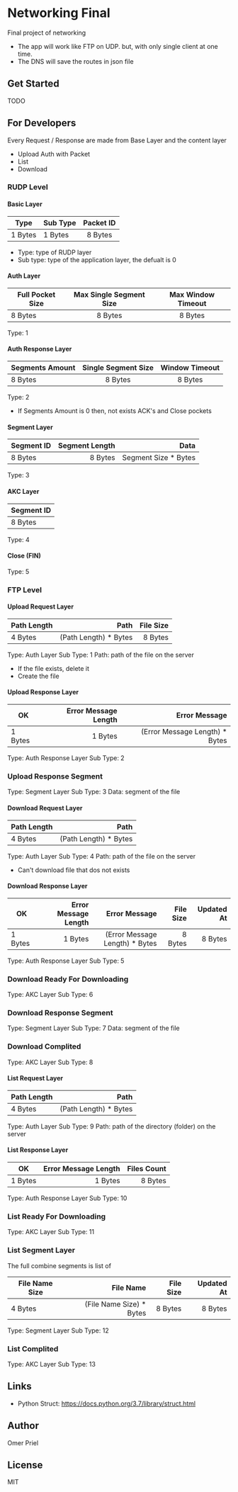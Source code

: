 # Networking Final

Final project of networking

* The app will work like FTP on UDP. but, with only single client at one time.
* The DNS will save the routes in json file

## Get Started

TODO

## For Developers

Every Request / Response are made from Base Layer and the content layer

* Upload
  Auth with Packet
* List
* Download

### RUDP Level

#### Basic Layer

|   Type  |  Sub Type  | Packet ID |
|---------|:-----------|:---------:|
| 1 Bytes | 1 Bytes    | 8 Bytes   |

* Type:     type of RUDP layer
* Sub type: type of the application layer, the defualt is 0

#### Auth Layer

| Full Pocket Size | Max Single Segment Size | Max Window Timeout |
|------------------|:-----------------------:|:------------------:|
| 8 Bytes          | 8 Bytes                 | 8 Bytes            |

Type: 1

#### Auth Response Layer

| Segments Amount | Single Segment Size | Window Timeout |
|-----------------|:-------------------:|:--------------:|
| 8 Bytes         | 8 Bytes             | 8 Bytes        |

Type: 2

* If Segments Amount is 0 then, not exists ACK's and Close pockets

#### Segment Layer

| Segment ID |   Segment Length    |         Data         |
|------------|--------------------:|---------------------:|
| 8 Bytes    | 8 Bytes             | Segment Size * Bytes |

Type: 3

#### AKC Layer

| Segment ID |
|------------|
| 8 Bytes    |

Type: 4

#### Close (FIN)

Type: 5

### FTP Level

#### Upload Request Layer

| Path Length |         Path          | File Size |
|-------------|----------------------:|----------:|
| 4 Bytes     | (Path Length) * Bytes | 8 Bytes   |

Type: Auth Layer
Sub Type: 1
Path: path of the file on the server

* If the file exists, delete it
* Create the file

#### Upload Response Layer

| OK      | Error Message Length |         Error Message          |
|---------|---------------------:|-------------------------------:|
| 1 Bytes | 1 Bytes              | (Error Message Length) * Bytes |

Type: Auth Response Layer
Sub Type: 2

### Upload Response Segment

Type: Segment Layer
Sub Type: 3
Data: segment of the file

#### Download Request Layer

| Path Length |         Path          |
|-------------|----------------------:|
| 4 Bytes     | (Path Length) * Bytes |

Type: Auth Layer
Sub Type: 4
Path: path of the file on the server

* Can't download file that dos not exists

#### Download Response Layer

| OK      | Error Message Length |         Error Message          | File Size | Updated At |
|---------|---------------------:|-------------------------------:|----------:|-----------:|
| 1 Bytes | 1 Bytes              | (Error Message Length) * Bytes | 8 Bytes   | 8 Bytes    |

Type: Auth Response Layer
Sub Type: 5

### Download Ready For Downloading

Type: AKC Layer
Sub Type: 6

### Download Response Segment

Type: Segment Layer
Sub Type: 7
Data: segment of the file

### Download Complited

Type: AKC Layer
Sub Type: 8

#### List Request Layer

| Path Length |         Path          |
|-------------|----------------------:|
| 4 Bytes     | (Path Length) * Bytes |

Type: Auth Layer
Sub Type: 9
Path: path of the directory (folder) on the server

#### List Response Layer

| OK      | Error Message Length |  Files Count |
|---------|---------------------:|-------------:|
| 1 Bytes | 1 Bytes              | 8 Bytes      |

Type: Auth Response Layer
Sub Type: 10

### List Ready For Downloading

Type: AKC Layer
Sub Type: 11

### List Segment Layer

The full combine segments is list of

| File Name Size |        File Name         | File Size | Updated At |
|----------------|-------------------------:|----------:|-----------:|
| 4 Bytes        | (File Name Size) * Bytes | 8 Bytes   | 8 Bytes    |

Type: Segment Layer
Sub Type: 12

### List Complited

Type: AKC Layer
Sub Type: 13

## Links

* Python Struct: <https://docs.python.org/3.7/library/struct.html>

## Author

Omer Priel

## License

MIT
